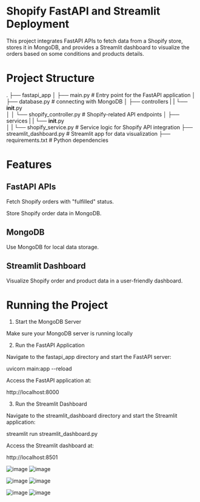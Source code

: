 # Shopify FastAPI and Streamlit Deployment

This project integrates FastAPI APIs to fetch data from a Shopify store, stores it in MongoDB, and provides a Streamlit dashboard to visualize the orders based on some conditions and products details.
# Project Structure
.
├── fastapi_app
│   ├── main.py                # Entry point for the FastAPI application
│   ├── database.py              # connecting with MongoDB
│   ├── controllers
|   |   └── __init__.py  
│   │   └── shopify_controller.py         # Shopify-related API endpoints
│   ├── services
|   |   └── __init__.py  
│   |   └── shopify_service.py  # Service logic for Shopify API integration
├── streamlit_dashboard.py # Streamlit app for data visualization
├── requirements.txt           # Python dependencies

# Features

## FastAPI APIs

Fetch Shopify orders with "fulfilled" status.

Store Shopify order data in MongoDB.

## MongoDB

Use MongoDB for local data storage.

## Streamlit Dashboard

Visualize Shopify order and product data in a user-friendly dashboard.


# Running the Project

1. Start the MongoDB Server

Make sure your MongoDB server is running locally

2. Run the FastAPI Application

Navigate to the fastapi_app directory and start the FastAPI server:

uvicorn main:app --reload

Access the FastAPI application at:

http://localhost:8000

3. Run the Streamlit Dashboard

Navigate to the streamlit_dashboard directory and start the Streamlit application:

streamlit run streamlit_dashboard.py

Access the Streamlit dashboard at:

http://localhost:8501



![image](https://github.com/user-attachments/assets/00114dc4-156e-4da2-b68c-37cd29af8601)
![image](https://github.com/user-attachments/assets/85b28bbf-0bf1-4e53-9d6f-26a696ca300c)

![image](https://github.com/user-attachments/assets/56c7c7a6-f18f-4869-9cf3-a6810cb33f4f)
![image](https://github.com/user-attachments/assets/3f9d0fc9-2bbb-4ced-9631-2cfad035292a)

![image](https://github.com/user-attachments/assets/d74b3e2b-9ed8-4149-8119-3db776e949d2)
![image](https://github.com/user-attachments/assets/29dcb502-9059-478e-afb5-49639f136607)






